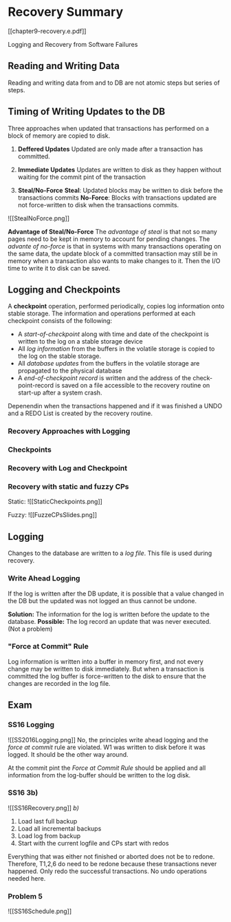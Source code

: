 # Recovery Summary 
[[chapter9-recovery.e.pdf]]

Logging and Recovery from Software Failures 

## Reading and Writing Data
Reading and writing data from and to DB are not atomic steps but series of steps. 

## Timing of Writing Updates to the DB
Three approaches when updated that transactions has performed on a block of memory are copied to disk. 

1. **Deffered Updates**
Updated are only made after a transaction has committed. 

2. **Immediate Updates**
Updates are written to disk as they happen without waiting for the commit pint of the transaction

3. **Steal/No-Force**
**Steal**: Updated blocks may be written to disk before the transactions commits
**No-Force**: Blocks with transactions updated are not force-written to disk when the transactions commits.

![[StealNoForce.png]]

**Advantage of Steal/No-Force**
The *advantage of steal* is that not so many pages need to be kept in memory to account for pending changes. 
The *advante of no-force*  is that in systems with many transactions operating on the same data, the update block of a committed transaction may still be in memory when a transaction also wants to make changes to it. Then the I/O time to write it to disk can be saved. 

## Logging and Checkpoints 
A **checkpoint** operation, performed periodically, copies log information onto stable storage. The information and operations performed at each checkpoint consists of the following: 
- A *start-of-checkpoint* along with time and date of the checkpoint is written to the log on a stable storage device
- All *log information* from the buffers in the volatile storage is copied to the log on the stable storage. 
- All *database updates* from the buffers in the volatile storage are propagated to the physical database
- A *end-of-checkpoint record* is written and the address of the check-point-record is saved on  a file accessible to the recovery routine on start-up after a system crash. 

Depenendin when the transactions happened and if it was finished a UNDO and a REDO List is created by the recovery routine. 

### Recovery Approaches with Logging

### Checkpoints

### Recovery with Log and Checkpoint

### Recovery with static and fuzzy CPs
Static: 
![[StaticCheckpoints.png]]

Fuzzy: 
![[FuzzeCPsSlides.png]]

## Logging 
Changes to the database are written to a *log file*. 
This file is used during recovery. 

### Write Ahead Logging
If the log is written after the DB update, it is possible that a value changed in the DB but the updated was not logged an thus cannot be undone. 

**Solution:** The information for the log is written before the update to the database. 
**Possible:** The log record an update that was never executed. (Not a problem)

### "Force at Commit" Rule
Log information is written into a buffer in memory first, and not every change may be written to disk immediately. But when a transaction is committed the log buffer is force-written to the disk to ensure that the changes are recorded in the log file. 


## Exam
### SS16 Logging 
![[SS2016Logging.png]]
No, the principles write ahead logging and the *force at commit* rule are violated. 
W1 was written to disk before it was logged. It should be the other way around. 

At the commit pint the *Force at Commit Rule* should be applied and all information from the log-buffer should be written to the log disk.


### SS16 3b)
![[SS16Recovery.png]]
*b)*
1. Load last full backup
2. Load all incremental backups 
3. Load log from backup
4. Start with the current logfile and CPs start with redos

Everything that was either not finished or aborted does not be to redone. Therefore, T1,2,6 do need to be redone because these transactions never happened. 
Only redo the successful transactions. No undo operations needed here. 

### Problem 5 
![[SS16Schedule.png]]
